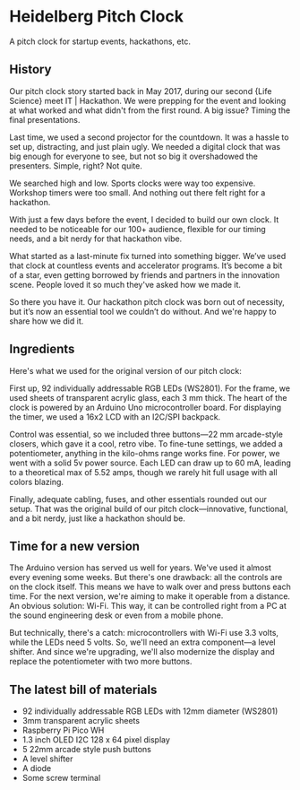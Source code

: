 # Heidelberg Pitch Clock
A pitch clock for startup events, hackathons, etc.

## History

Our pitch clock story started back in May 2017, during our second {Life Science} meet IT | Hackathon. We were prepping for the event and looking at what worked and what didn't from the first round. A big issue? Timing the final presentations.

Last time, we used a second projector for the countdown. It was a hassle to set up, distracting, and just plain ugly. We needed a digital clock that was big enough for everyone to see, but not so big it overshadowed the presenters. Simple, right? Not quite.

We searched high and low. Sports clocks were way too expensive. Workshop timers were too small. And nothing out there felt right for a hackathon.

With just a few days before the event, I decided to build our own clock. It needed to be noticeable for our 100+ audience, flexible for our timing needs, and a bit nerdy for that hackathon vibe.

What started as a last-minute fix turned into something bigger. We’ve used that clock at countless events and accelerator programs. It’s become a bit of a star, even getting borrowed by friends and partners in the innovation scene. People loved it so much they've asked how we made it.

So there you have it. Our hackathon pitch clock was born out of necessity, but it’s now an essential tool we couldn’t do without. And we're happy to share how we did it.

## Ingredients

Here's what we used for the original version of our pitch clock:

First up, 92 individually addressable RGB LEDs (WS2801). For the frame, we used sheets of transparent acrylic glass, each 3 mm thick. The heart of the clock is powered by an Arduino Uno microcontroller board. For displaying the timer, we used a 16x2 LCD with an I2C/SPI backpack.

Control was essential, so we included three buttons—22 mm arcade-style closers, which gave it a cool, retro vibe. To fine-tune settings, we added a potentiometer, anything in the kilo-ohms range works fine. For power, we went with a solid 5v power source. Each LED can draw up to 60 mA, leading to a theoretical max of 5.52 amps, though we rarely hit full usage with all colors blazing.

Finally, adequate cabling, fuses, and other essentials rounded out our setup. That was the original build of our pitch clock—innovative, functional, and a bit nerdy, just like a hackathon should be.

## Time for a new version

The Arduino version has served us well for years. We've used it almost every evening some weeks. But there's one drawback: all the controls are on the clock itself. This means we have to walk over and press buttons each time. For the next version, we're aiming to make it operable from a distance. An obvious solution: Wi-Fi. This way, it can be controlled right from a PC at the sound engineering desk or even from a mobile phone.

But technically, there's a catch: microcontrollers with Wi-Fi use 3.3 volts, while the LEDs need 5 volts. So, we'll need an extra component—a level shifter. And since we're upgrading, we'll also modernize the display and replace the potentiometer with two more buttons.

## The latest bill of materials

* 92 individually addressable RGB LEDs with 12mm diameter (WS2801)
* 3mm transparent acrylic sheets
* Raspberry Pi Pico WH
* 1.3 inch OLED I2C 128 x 64 pixel display
* 5 22mm arcade style push buttons
* A level shifter
* A diode
* Some screw terminal

